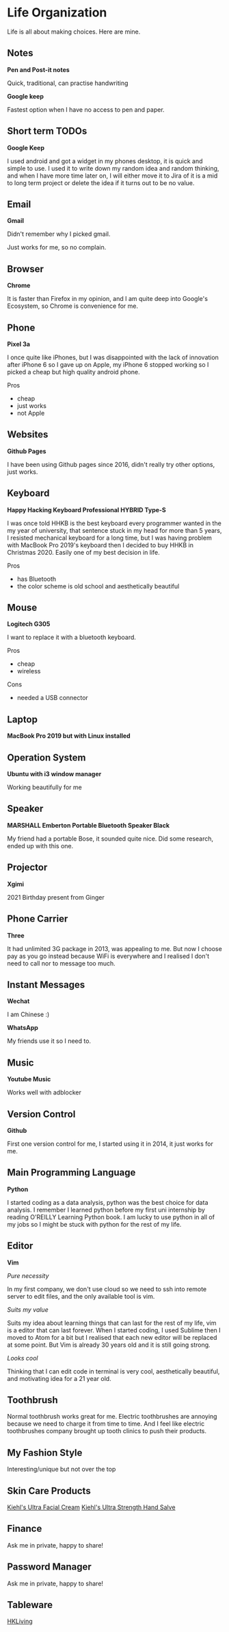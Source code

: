# Life Organization

Life is all about making choices. Here are mine.

## Notes

**Pen and Post-it notes**

Quick, traditional, can practise handwriting

**Google keep**

Fastest option when I have no access to pen and paper.

## Short term TODOs

**Google Keep**

I used android and got a widget in my phones desktop, it is quick and simple to use. I used it to write down my random idea and random thinking, and when I have more time later on, I will either move it to Jira of it is a mid to long term project or delete the idea if it turns out to be no value.

## Email

**Gmail**

Didn't remember why I picked gmail.

Just works for me, so no complain.

## Browser

**Chrome**

It is faster than Firefox in my opinion, and I am quite deep into Google's Ecosystem, so Chrome is convenience for me.

## Phone

**Pixel 3a**

I once quite like iPhones, but I was disappointed with the lack of innovation after iPhone 6 so I gave up on Apple, my iPhone 6 stopped working so I picked a cheap but high quality android phone.

Pros

- cheap
- just works
- not Apple

## Websites

**Github Pages**

I have been using Github pages since 2016, didn't really try other options, just works.

## Keyboard

**Happy Hacking Keyboard Professional HYBRID Type-S**

I was once told HHKB is the best keyboard every programmer wanted in the my year of university, that sentence stuck in my head for more than 5 years, I resisted mechanical keyboard for a long time, but I was having problem with MacBook Pro 2019's keyboard then I decided to buy HHKB in Christmas 2020. Easily one of my best decision in life.

Pros

- has Bluetooth
- the color scheme is old school and aesthetically beautiful

## Mouse

**Logitech G305**

I want to replace it with a bluetooth keyboard.

Pros

- cheap
- wireless

Cons

- needed a USB connector

## Laptop

**MacBook Pro 2019 but with Linux installed**

## Operation System

**Ubuntu with i3 window manager**

Working beautifully for me

## Speaker

**MARSHALL Emberton Portable Bluetooth Speaker Black**

My friend had a portable Bose, it sounded quite nice. Did some research, ended up with this one.

## Projector

**Xgimi**

2021 Birthday present from Ginger

## Phone Carrier

**Three**

It had unlimited 3G package in 2013, was appealing to me.
But now I choose pay as you go instead because WiFi is everywhere and I realised I don't need to call nor to message too much.

## Instant Messages

**Wechat**

I am Chinese :)

**WhatsApp**

My friends use it so I need to.

## Music

**Youtube Music**

Works well with adblocker

## Version Control

**Github**

First one version control for me, I started using it in 2014, it just works for me.

## Main Programming Language

**Python**

I started coding as a data analysis, python was the best choice for data analysis.
I remember I learned python before my first uni internship by reading O'REILLY Learning Python book. I am lucky to use python in all of my jobs so I might be stuck with python for the rest of my life.

## Editor

**Vim**

*Pure necessity*

In my first company, we don't use cloud so we need to ssh into remote server to edit files, and the only available tool is vim.

*Suits my value*

Suits my idea about learning things that can last for the rest of my life, vim is a editor that can last forever.
When I started coding, I used Sublime then I moved to Atom for a bit but I realised that each new editor will be replaced at some point.
But Vim is already 30 years old and it is still going strong.

*Looks cool*

Thinking that I can edit code in terminal is very cool, aesthetically beautiful, and motivating idea for a 21 year old.

## Toothbrush

Normal toothbrush works great for me. Electric toothbrushes are annoying because we need to charge it from time to time.
And I feel like electric toothbrushes company brought up tooth clinics to push their products.

## My Fashion Style

Interesting/unique but not over the top

## Skin Care Products

[Kiehl's Ultra Facial Cream](https://www.lookfantastic.com/kiehl-s-ultra-facial-cream-various-sizes/12916102.html?variation=10356105)
[Kiehl's Ultra Strength Hand Salve](https://www.lookfantastic.com/kiehl-s-ultimate-strength-hand-salve-various-sizes/12916119.html?variation=10356125)

## Finance

Ask me in private, happy to share!

## Password Manager

Ask me in private, happy to share!

## Tableware

[HKLiving](https://hkliving.nl/hkliving/about/)
